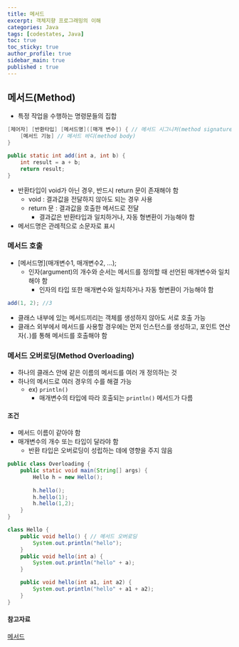 ```yaml
---
title: 메서드
excerpt: 객체지향 프로그래밍의 이해
categories: Java
tags: [codestates, Java]
toc: true
toc_sticky: true
author_profile: true
sidebar_main: true
published : true
---
```

## 메서드(Method)
- 특정 작업을 수행하는 명령문들의 집합
```java
[제어자] [반환타입] [메서드명]([매개 변수]) { // 메서드 시그니처(method signature)
	[메서드 기능] // 메서드 바디(method body)
}
```

```java
public static int add(int a, int b) { 
	int result = a + b; 
	return result;
}
```
- 반환타입이 void가 아닌 경우, 반드시 return 문이 존재해야 함
  - void : 결과값을 전달하지 않아도 되는 경우 사용
  - return 문 : 결과값을 호출한 메서드로 전달
    - 결과값은 반환타입과 일치하거나, 자동 형변환이 가능해야 함
- 메서드명은 관례적으로 소문자로 표시

### 메서드 호출
- [메서드명](매개변수1, 매개변수2, ...);
  - 인자(argument)의 개수와 순서는 메서드를 정의할 때 선언된 매개변수와 일치해야 함
    - 인자의 타입 또한 매개변수와 일치하거나 자동 형변환이 가능해야 함
```java
add(1, 2); //3
```
- 클래스 내부에 있는 메서드끼리는 객체를 생성하지 않아도 서로 호출 가능
- 클래스 외부에서 메서드를 사용할 경우에는 먼저 인스턴스를 생성하고, 포인트 연산자(```.```)를 통해 메서드를 호출해야 함

### 메서드 오버로딩(Method Overloading)
- 하나의 클래스 안에 같은 이름의 메서드를 여러 개 정의하는 것
- 하나의 메서드로 여러 경우의 수를 해결 가능
  - ex) ```println()```
    - 매개변수의 타입에 따라 호출되는 ```println()``` 메서드가 다름
#### 조건
- 메서드 이름이 같아야 함
- 매개변수의 개수 또는 타입이 달라야 함
  - 반환 타입은 오버로딩이 성립하는 데에 영향을 주지 않음

```java
public class Overloading {
    public static void main(String[] args) {
        Hello h = new Hello(); 
 
        h.hello(); 
        h.hello(1);
        h.hello(1,2);
    }
}

class Hello {
    public void hello() { // 메서드 오버로딩
        System.out.println("hello");
    }
    public void hello(int a) {
        System.out.println("hello" + a);
    }

    public void hello(int a1, int a2) {
        System.out.println("hello" + a1 + a2);
    }
}
```

#### 참고자료
[메서드](http://wiki.hash.kr/index.php/%EB%A9%94%EC%86%8C%EB%93%9C)
